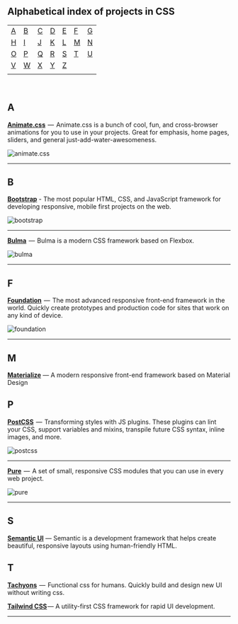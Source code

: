 ## Alphabetical index of projects in CSS

|       |       |       |       |       |       |       |
|---    |---    |---    |---    |---    |---    |    ---|
|[A](#a)|[B](#b)|[C](#c)|[D](#d)|[E](#e)|[F](#f)|[G](#g)|
|[H](#h)|[I](#i)|[J](#j)|[K](#k)|[L](#l)|[M](#m)|[N](#n)|
|[O](#o)|[P](#p)|[Q](#q)|[R](#r)|[S](#s)|[T](#t)|[U](#u)|
|[V](#v)|[W](#w)|[X](#x)|[Y](#y)|[Z](#z)|       |       |
|       |       |       |       |       |       |       |

<br>

## A

[**Animate.css**](https://github.com/daneden/animate.css)  —  Animate.css is a bunch of cool, fun, and cross-browser animations for you to use in your projects. Great for emphasis, home pages, sliders, and general just-add-water-awesomeness.

![animate.css](http://imgur.com/l94yNRx.png)

---

## B

[**Bootstrap**](https://github.com/twbs/bootstrap) - The most popular HTML, CSS, and JavaScript framework for developing responsive, mobile first projects on the web.

![bootstrap](http://imgur.com/YHZifVh.png)

---

[**Bulma**](https://github.com/jgthms/bulma)  —  Bulma is a modern CSS framework based on Flexbox.

![bulma](http://imgur.com/Mn2mHI8.png)

---

## F

[**Foundation**](https://github.com/zurb/foundation-sites)  —  The most advanced responsive front-end framework in the world. Quickly create prototypes and production code for sites that work on any kind of device.

![foundation](http://imgur.com/gMugT6l.png)

---

## M
[**Materialize**](https://materializecss.com/) — A modern responsive front-end framework based on Material Design

## P

[**PostCSS**](https://github.com/postcss/postcss)  —  Transforming styles with JS plugins. These plugins can lint your CSS, support variables and mixins, transpile future CSS syntax, inline images, and more.

![postcss](http://imgur.com/iw2T89A.png)

---

[**Pure**](https://github.com/yahoo/pure)  —  A set of small, responsive CSS modules that you can use in every web project.

![pure](http://imgur.com/g0wa74Q.png)

---

## S

[**Semantic UI**](https://semantic-ui.com/) — Semantic is a development framework that helps create beautiful, responsive layouts using human-friendly HTML.

## T

[**Tachyons**](https://github.com/tachyons-css/tachyons)  —  Functional css for humans. Quickly build and design new UI without writing css.

[**Tailwind CSS**](https://github.com/tailwindcss/tailwindcss) — A utility-first CSS framework for rapid UI development.


---
